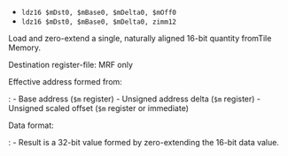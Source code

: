 * `ldz16 $mDst0, $mBase0, $mDelta0, $mOff0`
* `ldz16 $mDst0, $mBase0, $mDelta0, zimm12`

Load and zero-extend a single, naturally aligned 16-bit quantity
fromTile Memory.

Destination register-file: MRF only

Effective address formed from:

:   -   Base address (`$m` register)
    -   Unsigned address delta (`$m` register)
    -   Unsigned scaled offset (`$m` register or immediate)

Data format:

:   -   Result is a 32-bit value formed by zero-extending the 16-bit
        data value.
